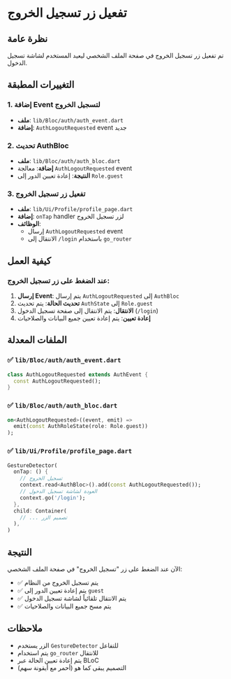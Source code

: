 # تفعيل زر تسجيل الخروج

## نظرة عامة
تم تفعيل زر تسجيل الخروج في صفحة الملف الشخصي ليعيد المستخدم لشاشة تسجيل الدخول.

## التغييرات المطبقة

### 1. إضافة Event لتسجيل الخروج
- **ملف**: `lib/Bloc/auth/auth_event.dart`
- **إضافة**: `AuthLogoutRequested` event جديد

### 2. تحديث AuthBloc
- **ملف**: `lib/Bloc/auth/auth_bloc.dart`
- **إضافة**: معالجة `AuthLogoutRequested` event
- **النتيجة**: إعادة تعيين الدور إلى `Role.guest`

### 3. تفعيل زر تسجيل الخروج
- **ملف**: `lib/Ui/Profile/profile_page.dart`
- **إضافة**: `onTap` handler لزر تسجيل الخروج
- **الوظائف**:
  - إرسال `AuthLogoutRequested` event
  - الانتقال إلى `/login` باستخدام `go_router`

## كيفية العمل

### عند الضغط على زر تسجيل الخروج:
1. **إرسال Event**: يتم إرسال `AuthLogoutRequested` إلى `AuthBloc`
2. **تحديث الحالة**: يتم تحديث `AuthState` إلى `Role.guest`
3. **الانتقال**: يتم الانتقال إلى صفحة تسجيل الدخول (`/login`)
4. **إعادة تعيين**: يتم إعادة تعيين جميع البيانات والصلاحيات

## الملفات المعدلة

### ✅ `lib/Bloc/auth/auth_event.dart`
```dart
class AuthLogoutRequested extends AuthEvent {
  const AuthLogoutRequested();
}
```

### ✅ `lib/Bloc/auth/auth_bloc.dart`
```dart
on<AuthLogoutRequested>((event, emit) => 
  emit(const AuthRoleState(role: Role.guest))
);
```

### ✅ `lib/Ui/Profile/profile_page.dart`
```dart
GestureDetector(
  onTap: () {
    // تسجيل الخروج
    context.read<AuthBloc>().add(const AuthLogoutRequested());
    // العودة لشاشة تسجيل الدخول
    context.go('/login');
  },
  child: Container(
    // ... تصميم الزر
  ),
)
```

## النتيجة
الآن عند الضغط على زر "تسجيل الخروج" في صفحة الملف الشخصي:
- ✅ يتم تسجيل الخروج من النظام
- ✅ يتم إعادة تعيين الدور إلى `guest`
- ✅ يتم الانتقال تلقائياً لشاشة تسجيل الدخول
- ✅ يتم مسح جميع البيانات والصلاحيات

## ملاحظات
- الزر يستخدم `GestureDetector` للتفاعل
- يتم استخدام `go_router` للانتقال
- يتم إعادة تعيين الحالة عبر BLoC
- التصميم يبقى كما هو (أحمر مع أيقونة سهم)
